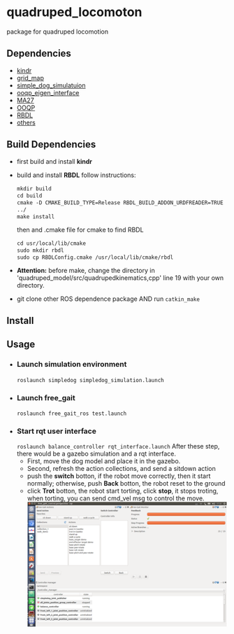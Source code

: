 # quadruped_locomoton
package for quadruped locomotion
## Dependencies
- [kindr](https://github.com/ANYbotics/kindr)
- [grid_map](https://github.com/ANYbotics/grid_map)
- [simple_dog_simulatuion](https://github.com/HITSZ-LeggedRobotics/simple_dog_simulation)
- [ooqp_eigen_interface](https://github.com/HITSZ-LeggedRobotics/dependencies/tree/master/ooqp_eigen_interface-master)
- [MA27](https://github.com/HITSZ-LeggedRobotics/ma27)
- [OOQP](https://github.com/HITSZ-LeggedRobotics/OOQP)
- [RBDL](https://github.com/HITSZ-LeggedRobotics/rbdl)
- [others](https://github.com/HITSZ-LeggedRobotics/dependencies)

## Build Dependencies
  - first build and install **kindr**
  - build and install **RBDL** follow instructions:

    ```
    mkdir build
    cd build
    cmake -D CMAKE_BUILD_TYPE=Release RBDL_BUILD_ADDON_URDFREADER=TRUE ../
    make install
    ```
    then and .cmake file for cmake to find RBDL
    ```
    cd usr/local/lib/cmake
    sudo mkdir rbdl
    sudo cp RBDLConfig.cmake /usr/local/lib/cmake/rbdl
    ```
  - **Attention:** before make, change the directory in 'quadruped_model/src/quadrupedkinematics,cpp' line 19 with your own directory.
  - git clone other ROS dependence package AND run `catkin_make`

## Install

## Usage
- ### Launch simulation environment
  `roslaunch simpledog simpledog_simulation.launch`
- ### Launch free_gait
  `roslaunch free_gait_ros test.launch`
- ### Start rqt user interface
  ` roslaunch balance_controller rqt_interface.launch `
After these step, there would be a gazebo simulation and a rqt interface.
  - First, move the dog model and place it in the gazebo.
  - Second, refresh the action collections, and send a sitdown action
  - push the **switch** botton, if the robot move correctly, then it start normally; otherwise, push **Back** botton, the robot reset to the ground
  - click **Trot** botton, the robot start torting, click **stop**, it stops troting, when torting, you can send cmd_vel msg to control the move.
![rqt_free_gait_interface](/assets/rqt_free_gait_interface.png)
